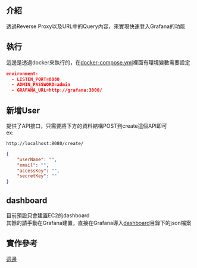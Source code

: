 ## 介紹
透過Reverse Proxy以及URL中的Query內容，來實現快速登入Grafana的功能

## 執行
這邊是透過docker來執行的，在[docker-compose.yml](https://github.com/grandtechcloud/Grafana-Authproxy-ReverseProxy/blob/master/docker-compose.yml)裡面有環境變數需要設定

```json
environment:
  - LISTEN_PORT=8080
  - ADMIN_PASSWORD=admin
  - GRAFANA_URL=http://grafana:3000/
```

## 新增User
提供了API接口，只需要將下方的資料結構POST到create這個API即可<br>
ex:
```
http://localhost:8080/create/
```
 
```json
{
	"userName": "",
	"email": "",
	"accessKey": "",
	"secretKey": ""
}
```

## dashboard
目前預設只會建置EC2的dashboard<br>
其餘的請手動在Grafana建置，直接在Grafana導入[dashboard](https://github.com/grandtechcloud/Grafana-Authproxy-ReverseProxy/tree/master/dashboard)目錄下的json檔案

## 實作參考
[這邊](https://www.annhe.net/article-3551.html)
